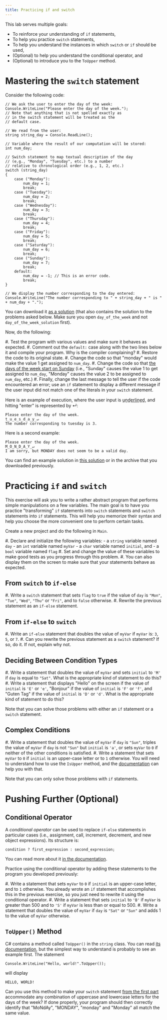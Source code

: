 ```yaml
---
title: Practicing if and switch
---
```


This lab serves multiple goals:

- To reinforce your understanding of `if` statements,
- To help you practice `switch` statements,
- To help you understand the instances in which `switch` or `if` should be used,
- (Optional) to help you understand the conditional operator, and
- (Optional) to introduce you to the `ToUpper` method.


# Mastering the `switch` statement

Consider the following code:

```
// We ask the user to enter the day of the week:
Console.WriteLine("Please enter the day of the week.");
// Note that anything that is not spelled exactly as 
// in the switch statement will be treated as the 
// default case.

// We read from the user:
string string_day = Console.ReadLine();

// Variable where the result of our computation will be stored:
int num_day;

// Switch statement to map textual description of the day 
// (e.g., "Monday", "Tuesday", etc.) to a number 
// relative to chronological order (e.g., 1, 2, etc.)
switch (string_day)
{
    case ("Monday"):
        num_day = 1;
        break;
    case ("Tuesday"):
        num_day = 2;
        break;
    case ("Wednesday"):
        num_day = 3;
        break;
    case ("Thursday"):
        num_day = 4;
        break;
    case ("Friday"):
        num_day = 5;
        break;
    case ("Saturday"):
        num_day = 6;
        break;
    case ("Sunday"):
        num_day = 7;
        break;
    default:
        num_day = -1; // This is an error code.
        break;
}

// We display the number corresponding to the day entered:
Console.WriteLine("The number corresponding to " + string_day + " is " + num_day + ".");
```

You can download it [as a solution](day_of_the_week.zip) (that also contains the solution to the problems asked below. Make sure you open `day_of_the_week` and not `day_of_the_week_solution` first).

Now, do the following:

#. Test the program with various values and make sure it behaves as expected.
#. Comment out the `default:` case along with the two lines below it and compile your program. Why is the compiler complaining?
#. Restore the code to its original state.
#. Change the code so that "monday" would make the value 1 get assigned to `num_day`.
#. Change the code so that [the days of the week start on Sunday](https://en.wikipedia.org/wiki/Names_of_the_days_of_the_week#Days_numbered_from_Sunday) (i.e., "Sunday" causes the value 1 to get assigned to `num_day`, "Monday" causes the value 2 to be assigned to `num_day`, etc.)
#. Finally, change the last message to tell the user if the code encountered an error; use an `if` statement to display a different message if the user input did not match one of the literals in your `switch` statement.

Here is an example of execution, where the user input is u̲n̲d̲e̲r̲l̲i̲n̲e̲d̲, and hitting "enter" is represented by ↵:

```text
Please enter the day of the week.
t̲u̲e̲s̲d̲a̲y̲↵
The number corresponding to tuesday is 3.
```

Here is a second example:

```text
Please enter the day of the week.
M̲O̲N̲D̲A̲Y̲↵
I am sorry, but MONDAY does not seem to be a valid day.
```

You can find an example solution in [this solution](day_of_the_week_solution.zip) or in the archive that you downloaded previously.


# Practicing `if` and `switch`

This exercise will ask you to write a rather abstract program that performs simple manipulations on a few variables.
The main goal is to have you practice "transforming" `if` statements into `switch` statements and `switch` statements
into `if` statements. 
This will help you memorize their syntax and help you choose the more convenient one to perform certain tasks.

Create a new project and do the following in `Main`.

#. Declare and initialize the following variables:
    - a `string` variable named `day`
    - an `int` variable named `myVar`
    - a `char` variable named `initial`, and
    - a `bool` variable named `flag`
#. Set and change the value of these variables to make good tests as you progress through this problem.
#. You can also display them on the screen to make sure that your statements behave as expected.

## From `switch` to `if-else`

#. Write a `switch` statement that sets `flag` to `true` if the value of `day` is `"Mon"`, `"Tue"`, `"Wed"`, `"Thu"` or `"Fri"`, and to `false` otherwise.
#. Rewrite the previous statement as an `if-else` statement.

## From `if-else` to `switch`

#. Write an `if-else` statement that doubles the value of `myVar` if `myVar` is: `3`, `5`, or `7`.
#. Can you rewrite the previous statement as a `switch` statement? If so, do it. If not, explain why not.

## Deciding Between Condition Types

#. Write a statement that doubles the value of `myVar` and sets `initial` to `'M'` if `day` is equal to `"Sat"`.
What is the appropriate kind of statement to do this?
#. Write a statement that displays "Hello" on the screen if the value of `initial` is `'E'` or `'e'`, "Bonjour" if the value of `initial` is `'F'` or `'f'`, and "Guten Tag" if the value of `initial` is `'D'` or `'d'`.
What is the appropriate kind of statement to do this?

Note that you can solve those problems with either an `if` statement or a `switch` statement.

## Complex Conditions

#. Write a statement that doubles the value of `myVar` if `day` is `"Sun"`, triples the value of `myVar` if `day` is not `"Sun"` but `initial` is `'a'`, or sets `myVar` to `0` if neither of the other conditions is satisfied.
#. Write a statement that sets `myVar` to `0` if `initial` is an upper-case letter or to `1` otherwise. You will need to understand how to use the `IsUpper` method, and the [documentation](https://docs.microsoft.com/en-us/dotnet/api/system.char.isupper?view=net-5.0) can help you with that.

Note that you can only solve those problems with `if` statements.

# Pushing Further (Optional)

## Conditional Operator

A *conditional operator* can be used to replace `if-else` statements in particular cases (i.e., assignment, call, increment, decrement, and new object expressions). Its structure is:

`condition ? first_expression : second_expression;`

You can read more about it [in the documentation](https://docs.microsoft.com/en-us/dotnet/csharp/language-reference/operators/conditional-operator).

Practice using the conditional operator by adding these statements to the program you developed previously:

#. Write a statement that sets `myVar` to `0` if `initial` is an upper-case letter, and to `1` otherwise. You already wrote an `if` statement that accomplishes this in the previous exercise, so you just need to rewrite it using the conditional operator.
#. Write a statement that sets `initial` to `'B'` if `myVar` is greater than 500 and to `'S'` if `myVar` is less than or equal to 500.
#. Write a statement that doubles the value of `myVar` if `day` is `"Sat"` or `"Sun"` and adds 1 to the value of `myVar` otherwise.

## `ToUpper()` Method

C# contains a method called `ToUpper()` in the `string` class. You can read [its documentation](https://learn.microsoft.com/en-us/dotnet/api/system.string.toupper?view=net-6.0), but the simplest way to understand is probably to see an example first.
The statement

```
Console.WriteLine("Hello, world!".ToUpper());
```

will display 

```text
HELLO, WORLD!
```

Can you use this method to make your `switch` statement [from the first part](#mastering-the-switch-statement) accommodate any combination of uppercase and lowercase letters for the days of the week? 
If done properly, your program should then correctly identify that "MoNdAy", "MONDAY", "monday" and "Monday" all match the same value.
